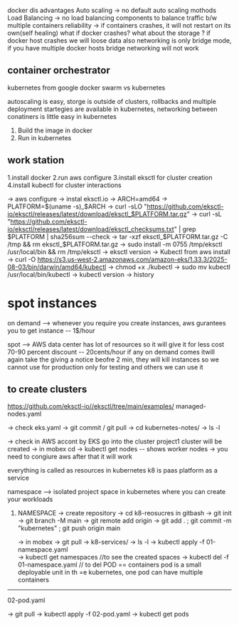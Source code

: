 docker dis advantages
Auto scaling -> no default auto scaling mothods
Load Balancing -> no load balancing components to balance traffic b/w multiple containers
reliability -> if containers crashes, it will not restart on its own(self healing)
what if docker crashes?
what about the storage ? if docker host crashes we will loose data also
networking is only bridge mode, if you have multiple docker hosts bridge networking will not work 


container orchestrator 
----------------------
kubernetes from google
docker swarm vs kubernetes

autoscaling is easy, storge is outside of clusters, rollbacks and multiple deployment startegies are available in kubernetes, networking between conatiners is little easy in kubernetes

1. Build the image in docker
2. Run in kubernetes



work station
------------

1.install docker
2.run aws configure
3.install eksctl for cluster creation
4.install kubectl for cluster interactions

-> aws configure
-> instal eksctl.io
      <!-- https://eksctl.io/installation/ -->
    -> ARCH=amd64
    -> PLATFORM=$(uname -s)_$ARCH
    -> curl -sLO "https://github.com/eksctl-io/eksctl/releases/latest/download/eksctl_$PLATFORM.tar.gz"
    -> curl -sL "https://github.com/eksctl-io/eksctl/releases/latest/download/eksctl_checksums.txt" | grep $PLATFORM | sha256sum --check
    -> tar -xzf eksctl_$PLATFORM.tar.gz -C /tmp && rm eksctl_$PLATFORM.tar.gz
    -> sudo install -m 0755 /tmp/eksctl /usr/local/bin && rm /tmp/eksctl
    -> eksctl version
-> Kubectl from aws install    
        <!-- https://docs.aws.amazon.com/eks/latest/userguide/install-kubectl.html -->
-> curl -O https://s3.us-west-2.amazonaws.com/amazon-eks/1.33.3/2025-08-03/bin/darwin/amd64/kubectl
-> chmod +x ./kubectl
-> sudo mv kubectl /usr/local/bin/kubectl
-> kubectl version
-> history


spot instances
=============
on demand --> whenever you require you create instances, aws gurantees you to get instance -- 1$/hour

spot --> AWS data center has lot of resources so it will give it for less cost 70-90 percent discount -- 20cents/hour 
if any on demand comes itwill again take the giving a notice beofre 2 min, they will kill instances
so we cannot use for production only for testing and others we can use it

to create clusters
-------------------

https://github.com/eksctl-io//eksctl/tree/main/examples/
managed-nodes.yaml

-> check eks.yaml 
-> git commit / git pull
-> cd kubernetes-notes/
-> ls -l
<!-- -> eksctl create cluster --config-file-eks.yaml -->
-> check in AWS accont by EKS go into the cluster project1 cluster will be created
-> in mobex cd
-> kubectl get nodes -- shows worker nodes
-> you need to congiure aws after that it will work


everything is called as resources in kubernetes
k8 is paas platform as a service

namespace --> isolated project space in kubernetes where you can create your workloads

1. NAMESPACE
      -> create repository
      -> cd k8-reosucres in gitbash
      -> git init
      -> git branch -M main
      -> git remote add origin <git url >
      -> git add . ; git commit -m "kubernetes" ; git push origin main

      -> in mobex
      -> git pull
      -> k8-services/
      -> ls -l
      -> kubectl apply -f 01-namespace.yaml  
      -> kubectl get namespaces //to see the created spaces
      -> kubectl del -f 01-namespace.yaml  // to del
POD  == containers
pod is a small deployable unit in th =e kubernetes, one pod can have multiple containers


----------------------------------------------------
02-pod.yaml

-> git pull
-> kubectl apply -f 02-pod.yaml
-> kubectl get pods
